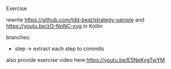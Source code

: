 Exercise

rewrite https://github.com/tdd-best/strategy-sample and https://youtu.be/zO-NnNC-xyg in Kotlin

branches:
* step -> extract each step to commits

also provide exercise video here https://youtu.be/ESNeKygTwYM

